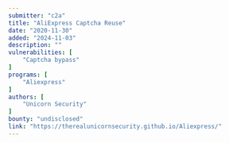 ```yaml
---
submitter: "c2a"
title: "AliExpress Captcha Reuse"
date: "2020-11-30"
added: "2024-11-03"
description: ""
vulnerabilities: [
    "Captcha bypass"
]
programs: [
    "Aliexpress"
]
authors: [
    "Unicorn Security"
]
bounty: "undisclosed"
link: "https://therealunicornsecurity.github.io/Aliexpress/"
---
```




